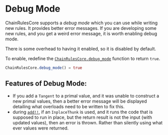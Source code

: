 # Debug Mode

ChainRulesCore supports a *debug mode* which you can use while writing new rules.
It provides better error messages.
If you are developing some new rules, and you get a weird error message,
it is worth enabling debug mode.

There is some overhead to having it enabled, so it is disabled by default.

To enable, redefine the [`ChainRulesCore.debug_mode`](@ref) function to return `true`.
```julia
ChainRulesCore.debug_mode() = true
```

## Features of Debug Mode:

 - If you add a `Tangent` to a primal value, and it was unable to construct a new primal values, then a better error message will be displayed detailing what overloads need to be written to fix this.
 - during [`add!!`](@ref), if an `InplaceThunk` is used, and it runs the code that is supposed to run in place, but the return result is not the input (with updated values), then an error is thrown. Rather than silently using what ever values were returned.

